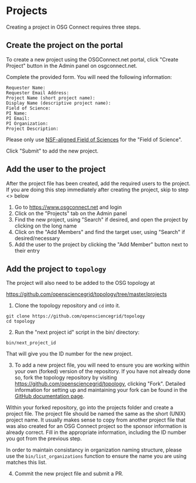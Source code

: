 # Projects

Creating a project in OSG Connect requires three steps.

## Create the project on the portal

To create a new project using the OSGConnect.net portal, click "Create Project" button in the 
Admin panel on osgconnect.net.

Complete the provided form. You will need the following information:

```
Requester Name: 
Requester Email Address: 
Project Name (short project name): 
Display Name (descriptive project name): 
Field of Science:
PI Name: 
PI Email:
PI Organization:
Project Description:
```

Please only use [NSF-aligned Field of Sciences](https://osp.unm.edu/pi-resources/nsf-research-classifications.html) 
for the "Field of Science". 

Click "Submit" to add the new project.

## Add the user to the project

After the project file has been created, add the required users to the project. 
If you are doing this step immediately after creating the project, skip to step <<number>> below

1. Go to https://www.osgconnect.net and login
2. Click on the "Projects" tab on the Admin panel
3. Find the new project, using "Search" if desired, and open the project by clicking on the long name
4. Click on the "Add Members" and find the target user, using "Search" if desired/necessary
5. Add the user to the project by clicking the "Add Member" button next to their entry


## Add the project to `topology`

The project will also need to be added to the OSG topology at 

https://github.com/opensciencegrid/topology/tree/master/projects

1. Clone the topology repository and `cd` into it.
```
git clone https://github.com/opensciencegrid/topology
cd topology
```

2. Run the "next project id" script in the bin/ directory:
```
bin/next_project_id
```
That will give you the ID number for the new project.  

3. To add a new project file, you will need to ensure you are working
within your own (forked) version of the repository. If you have not already
done so, fork the topology repository by visiting https://github.com/opensciencegrid/topology, 
clicking "Fork". Detailed information for setting up and maintaining your fork can be found
in the [GitHub documentation page](/docs/documentation/github.md).

Within your forked repository, go into the projects folder and create a project file. 
The project file should be named the same as the short (UNIX) project name. 
It usually makes sense to copy from another project 
file that was also created for an OSG Connect project so the 
sponsor information is already correct.  Fill in the appropriate information, including the ID number 
you got from the previous step.

In order to maintain consistancy in organization naming structure, please use the `bin/list_organizations` 
function to ensure the name you are using matches this list.

4. Commit the new project file and submit a PR. 
